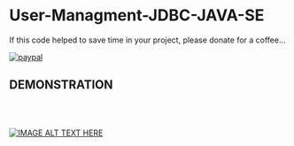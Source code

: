 # User-Managment-JDBC-JAVA-SE

If this code helped to save time in your project, please donate for a coffee...

[![paypal](https://www.paypalobjects.com/en_US/i/btn/btn_donateCC_LG.gif)](https://www.paypal.com/cgi-bin/webscr?cmd=_s-xclick&hosted_button_id=AFSV8TQBVW6LC)




<h2>DEMONSTRATION</h2>
<br>
<br>

[![IMAGE ALT TEXT HERE](https://img.youtube.com/vi/wr6v_qazMXo/0.jpg)](https://www.youtube.com/watch?v=wr6v_qazMXo)
